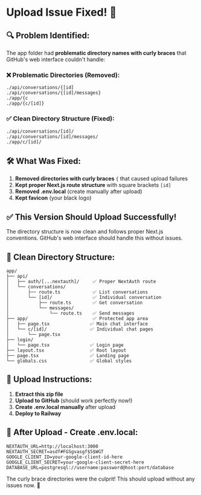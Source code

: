 # Upload Issue Fixed! 🎉

## 🔍 **Problem Identified:**
The app folder had **problematic directory names with curly braces** that GitHub's web interface couldn't handle:

### **❌ Problematic Directories (Removed):**
```
./api/conversations/{[id]
./api/conversations/{[id]/messages}
./app/{c
./app/{c/[id]}
```

### **✅ Clean Directory Structure (Fixed):**
```
./api/conversations/[id]/
./api/conversations/[id]/messages/
./app/c/[id]/
```

## 🛠 **What Was Fixed:**
1. **Removed directories with curly braces** `{` that caused upload failures
2. **Kept proper Next.js route structure** with square brackets `[id]`
3. **Removed .env.local** (create manually after upload)
4. **Kept favicon** (your black logo)

## ✅ **This Version Should Upload Successfully!**

The directory structure is now clean and follows proper Next.js conventions. GitHub's web interface should handle this without issues.

## 📁 **Clean Directory Structure:**
```
app/
├── api/
│   ├── auth/[...nextauth]/     ✅ Proper NextAuth route
│   └── conversations/
│       ├── route.ts            ✅ List conversations
│       └── [id]/               ✅ Individual conversation
│           ├── route.ts        ✅ Get conversation
│           └── messages/
│               └── route.ts    ✅ Send messages
├── app/                        ✅ Protected app area
│   ├── page.tsx               ✅ Main chat interface
│   └── c/[id]/                ✅ Individual chat pages
│       └── page.tsx
├── login/
│   └── page.tsx               ✅ Login page
├── layout.tsx                 ✅ Root layout
├── page.tsx                   ✅ Landing page
└── globals.css                ✅ Global styles
```

## 🚀 **Upload Instructions:**
1. **Extract this zip file**
2. **Upload to GitHub** (should work perfectly now!)
3. **Create .env.local manually** after upload
4. **Deploy to Railway**

## 📝 **After Upload - Create .env.local:**
```env
NEXTAUTH_URL=http://localhost:3000
NEXTAUTH_SECRET=asdf#FGSgvasgf$5$WGT
GOOGLE_CLIENT_ID=your-google-client-id-here
GOOGLE_CLIENT_SECRET=your-google-client-secret-here
DATABASE_URL=postgresql://username:password@host:port/database
```

The curly brace directories were the culprit! This should upload without any issues now. 🎯

